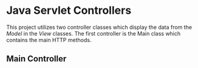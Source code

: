 # Java Servlet Controllers

This project utilizes two controller classes which display the data from the *Model* in the *View* classes. 
The first controller is the Main class which contains the main HTTP methods.

## Main Controller

